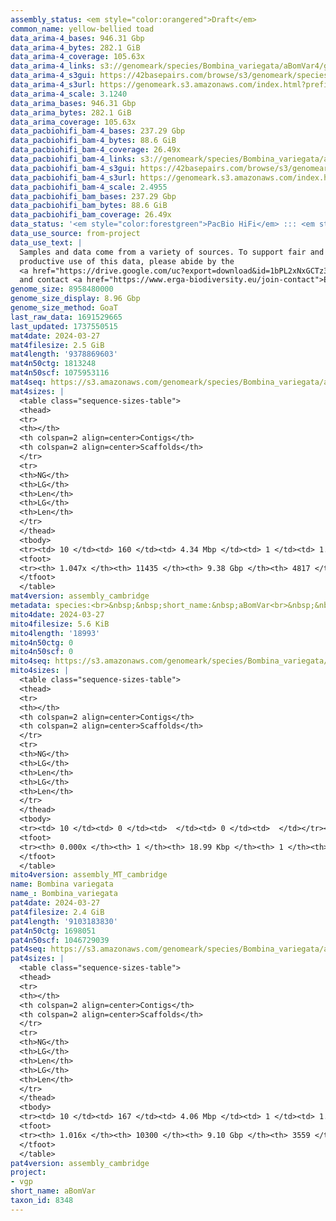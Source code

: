 ```yaml
---
assembly_status: <em style="color:orangered">Draft</em>
common_name: yellow-bellied toad
data_arima-4_bases: 946.31 Gbp
data_arima-4_bytes: 282.1 GiB
data_arima-4_coverage: 105.63x
data_arima-4_links: s3://genomeark/species/Bombina_variegata/aBomVar4/genomic_data/arima/<br>
data_arima-4_s3gui: https://42basepairs.com/browse/s3/genomeark/species/Bombina_variegata/aBomVar4/genomic_data/arima/
data_arima-4_s3url: https://genomeark.s3.amazonaws.com/index.html?prefix=species/Bombina_variegata/aBomVar4/genomic_data/arima/
data_arima-4_scale: 3.1240
data_arima_bases: 946.31 Gbp
data_arima_bytes: 282.1 GiB
data_arima_coverage: 105.63x
data_pacbiohifi_bam-4_bases: 237.29 Gbp
data_pacbiohifi_bam-4_bytes: 88.6 GiB
data_pacbiohifi_bam-4_coverage: 26.49x
data_pacbiohifi_bam-4_links: s3://genomeark/species/Bombina_variegata/aBomVar4/genomic_data/pacbio_hifi/<br>
data_pacbiohifi_bam-4_s3gui: https://42basepairs.com/browse/s3/genomeark/species/Bombina_variegata/aBomVar4/genomic_data/pacbio_hifi/
data_pacbiohifi_bam-4_s3url: https://genomeark.s3.amazonaws.com/index.html?prefix=species/Bombina_variegata/aBomVar4/genomic_data/pacbio_hifi/
data_pacbiohifi_bam-4_scale: 2.4955
data_pacbiohifi_bam_bases: 237.29 Gbp
data_pacbiohifi_bam_bytes: 88.6 GiB
data_pacbiohifi_bam_coverage: 26.49x
data_status: '<em style="color:forestgreen">PacBio HiFi</em> ::: <em style="color:forestgreen">Arima</em>'
data_use_source: from-project
data_use_text: |
  Samples and data come from a variety of sources. To support fair and
  productive use of this data, please abide by the
  <a href="https://drive.google.com/uc?export=download&id=1bPL2xNxGCTz3HMfL2yt11E2fnYXPU-7s"><em>ERGA Pilot Project Official Guidelines</em></a>
  and contact <a href="https://www.erga-biodiversity.eu/join-contact">ERGA</a> with any questions.
genome_size: 8958480000
genome_size_display: 8.96 Gbp
genome_size_method: GoaT
last_raw_data: 1691529665
last_updated: 1737550515
mat4date: 2024-03-27
mat4filesize: 2.5 GiB
mat4length: '9378869603'
mat4n50ctg: 1813248
mat4n50scf: 1075953116
mat4seq: https://s3.amazonaws.com/genomeark/species/Bombina_variegata/aBomVar4/assembly_cambridge/aBomVar4.mat.asm.20240327.fasta.gz
mat4sizes: |
  <table class="sequence-sizes-table">
  <thead>
  <tr>
  <th></th>
  <th colspan=2 align=center>Contigs</th>
  <th colspan=2 align=center>Scaffolds</th>
  </tr>
  <tr>
  <th>NG</th>
  <th>LG</th>
  <th>Len</th>
  <th>LG</th>
  <th>Len</th>
  </tr>
  </thead>
  <tbody>
  <tr><td> 10 </td><td> 160 </td><td> 4.34 Mbp </td><td> 1 </td><td> 1.40 Gbp </td></tr><tr><td> 20 </td><td> 400 </td><td> 3.30 Mbp </td><td> 2 </td><td> 1.23 Gbp </td></tr><tr><td> 30 </td><td> 699 </td><td> 2.70 Mbp </td><td> 3 </td><td> 1.12 Gbp </td></tr><tr><td> 40 </td><td> 1066 </td><td> 2.20 Mbp </td><td> 3 </td><td> 1.12 Gbp </td></tr><tr style="background-color:#cccccc;"><td> 50 </td><td> 1515 </td><td style="background-color:#88ff88;"> 1.81 Mbp </td><td> 4 </td><td style="background-color:#88ff88;"> 1.08 Gbp </td></tr><tr><td> 60 </td><td> 2058 </td><td> 1.48 Mbp </td><td> 5 </td><td> 1.02 Gbp </td></tr><tr><td> 70 </td><td> 2735 </td><td> 1.18 Mbp </td><td> 6 </td><td> 0.97 Gbp </td></tr><tr><td> 80 </td><td> 3607 </td><td> 0.89 Mbp </td><td> 7 </td><td> 0.52 Gbp </td></tr><tr><td> 90 </td><td> 4820 </td><td> 0.60 Mbp </td><td> 10 </td><td> 181.07 Mbp </td></tr><tr><td> 100 </td><td> 7005 </td><td> 256.74 Kbp </td><td> 496 </td><td> 398.87 Kbp </td></tr></tbody>
  <tfoot>
  <tr><th> 1.047x </th><th> 11435 </th><th> 9.38 Gbp </th><th> 4817 </th><th> 9.38 Gbp </th></tr>
  </tfoot>
  </table>
mat4version: assembly_cambridge
metadata: species:<br>&nbsp;&nbsp;short_name:&nbsp;aBomVar<br>&nbsp;&nbsp;name:&nbsp;Bombina&nbsp;variegata<br>&nbsp;&nbsp;taxon_id:&nbsp;8348<br>&nbsp;&nbsp;common_name:&nbsp;yellow-bellied&nbsp;toad<br>&nbsp;&nbsp;order:<br>&nbsp;&nbsp;&nbsp;&nbsp;name:&nbsp;Anura<br>&nbsp;&nbsp;family:<br>&nbsp;&nbsp;&nbsp;&nbsp;name:&nbsp;Bombinatoridae<br>&nbsp;&nbsp;individuals:<br>&nbsp;&nbsp;&nbsp;&nbsp;-&nbsp;short_name:&nbsp;aBomVar2<br>&nbsp;&nbsp;&nbsp;&nbsp;&nbsp;&nbsp;biosample_id:&nbsp;SAMEA112651401<br>&nbsp;&nbsp;&nbsp;&nbsp;&nbsp;&nbsp;sex:&nbsp;male<br>&nbsp;&nbsp;&nbsp;&nbsp;-&nbsp;short_name:&nbsp;aBomVar4<br>&nbsp;&nbsp;&nbsp;&nbsp;&nbsp;&nbsp;biosample_id:&nbsp;SAMEA112651403<br>&nbsp;&nbsp;&nbsp;&nbsp;&nbsp;&nbsp;sex:&nbsp;male<br>&nbsp;&nbsp;genome_size:&nbsp;8958480000<br>&nbsp;&nbsp;genome_size_method:&nbsp;GoaT<br>&nbsp;&nbsp;data_use_project:&nbsp;erga<br>&nbsp;&nbsp;project:&nbsp;[&nbsp;vgp&nbsp;]<br>
mito4date: 2024-03-27
mito4filesize: 5.6 KiB
mito4length: '18993'
mito4n50ctg: 0
mito4n50scf: 0
mito4seq: https://s3.amazonaws.com/genomeark/species/Bombina_variegata/aBomVar4/assembly_MT_cambridge/aBomVar4.MT.20240327.fasta.gz
mito4sizes: |
  <table class="sequence-sizes-table">
  <thead>
  <tr>
  <th></th>
  <th colspan=2 align=center>Contigs</th>
  <th colspan=2 align=center>Scaffolds</th>
  </tr>
  <tr>
  <th>NG</th>
  <th>LG</th>
  <th>Len</th>
  <th>LG</th>
  <th>Len</th>
  </tr>
  </thead>
  <tbody>
  <tr><td> 10 </td><td> 0 </td><td>  </td><td> 0 </td><td>  </td></tr><tr><td> 20 </td><td> 0 </td><td>  </td><td> 0 </td><td>  </td></tr><tr><td> 30 </td><td> 0 </td><td>  </td><td> 0 </td><td>  </td></tr><tr><td> 40 </td><td> 0 </td><td>  </td><td> 0 </td><td>  </td></tr><tr style="background-color:#cccccc;"><td> 50 </td><td> 0 </td><td style="background-color:#ff8888;">  </td><td> 0 </td><td style="background-color:#ff8888;">  </td></tr><tr><td> 60 </td><td> 0 </td><td>  </td><td> 0 </td><td>  </td></tr><tr><td> 70 </td><td> 0 </td><td>  </td><td> 0 </td><td>  </td></tr><tr><td> 80 </td><td> 0 </td><td>  </td><td> 0 </td><td>  </td></tr><tr><td> 90 </td><td> 0 </td><td>  </td><td> 0 </td><td>  </td></tr><tr><td> 100 </td><td> 0 </td><td>  </td><td> 0 </td><td>  </td></tr></tbody>
  <tfoot>
  <tr><th> 0.000x </th><th> 1 </th><th> 18.99 Kbp </th><th> 1 </th><th> 18.99 Kbp </th></tr>
  </tfoot>
  </table>
mito4version: assembly_MT_cambridge
name: Bombina variegata
name_: Bombina_variegata
pat4date: 2024-03-27
pat4filesize: 2.4 GiB
pat4length: '9103183830'
pat4n50ctg: 1698051
pat4n50scf: 1046729039
pat4seq: https://s3.amazonaws.com/genomeark/species/Bombina_variegata/aBomVar4/assembly_cambridge/aBomVar4.pat.asm.20240327.fasta.gz
pat4sizes: |
  <table class="sequence-sizes-table">
  <thead>
  <tr>
  <th></th>
  <th colspan=2 align=center>Contigs</th>
  <th colspan=2 align=center>Scaffolds</th>
  </tr>
  <tr>
  <th>NG</th>
  <th>LG</th>
  <th>Len</th>
  <th>LG</th>
  <th>Len</th>
  </tr>
  </thead>
  <tbody>
  <tr><td> 10 </td><td> 167 </td><td> 4.06 Mbp </td><td> 1 </td><td> 1.35 Gbp </td></tr><tr><td> 20 </td><td> 422 </td><td> 3.15 Mbp </td><td> 2 </td><td> 1.23 Gbp </td></tr><tr><td> 30 </td><td> 739 </td><td> 2.53 Mbp </td><td> 3 </td><td> 1.11 Gbp </td></tr><tr><td> 40 </td><td> 1131 </td><td> 2.08 Mbp </td><td> 3 </td><td> 1.11 Gbp </td></tr><tr style="background-color:#cccccc;"><td> 50 </td><td> 1607 </td><td style="background-color:#88ff88;"> 1.70 Mbp </td><td> 4 </td><td style="background-color:#88ff88;"> 1.05 Gbp </td></tr><tr><td> 60 </td><td> 2192 </td><td> 1.37 Mbp </td><td> 5 </td><td> 0.97 Gbp </td></tr><tr><td> 70 </td><td> 2925 </td><td> 1.08 Mbp </td><td> 6 </td><td> 0.94 Gbp </td></tr><tr><td> 80 </td><td> 3880 </td><td> 0.81 Mbp </td><td> 8 </td><td> 314.67 Mbp </td></tr><tr><td> 90 </td><td> 5247 </td><td> 0.52 Mbp </td><td> 12 </td><td> 134.51 Mbp </td></tr><tr><td> 100 </td><td> 8171 </td><td> 141.69 Kbp </td><td> 1420 </td><td> 142.22 Kbp </td></tr></tbody>
  <tfoot>
  <tr><th> 1.016x </th><th> 10300 </th><th> 9.10 Gbp </th><th> 3559 </th><th> 9.10 Gbp </th></tr>
  </tfoot>
  </table>
pat4version: assembly_cambridge
project:
- vgp
short_name: aBomVar
taxon_id: 8348
---
```

